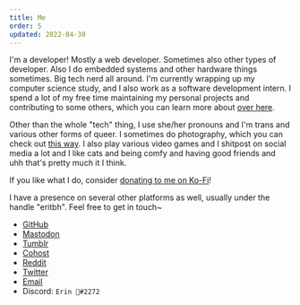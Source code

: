 ```yaml
---
title: Me
order: 5
updated: 2022-04-30
---
```


I'm a developer! Mostly a web developer. Sometimes also other types of developer. Also I do embedded systems and other hardware things sometimes. Big tech nerd all around. I'm currently wrapping up my computer science study, and I also work as a software development intern. I spend a lot of my free time maintaining my personal projects and contributing to some others, which you can learn more about [over here](/projects).

Other than the whole "tech" thing, I use she/her pronouns and I'm trans and various other forms of queer. I sometimes do photography, which you can check out [this way](/photos). I also play various video games and I shitpost on social media a lot and I like cats and being comfy and having good friends and uhh that's pretty much it I think.

If you like what I do, consider [donating to me on Ko-Fi](https://ko-fi.com/eritbh)!

<a name="socials"> I have a presence on several other platforms as well, usually under the handle "eritbh". Feel free to get in touch~

- [GitHub](https://github.com/eritbh)
- [Mastodon](https://tech.lgbt/@eritbh)
- [Tumblr](https://eritbhwastaken.tumblr.com)
- [Cohost](https://cohost.org/eritbh)
- [Reddit](https://reddit.com/user/eritbh)
- [Twitter](https://twitter.com/eritbh)
- [Email](mailto:hello@eritbh.me)
- Discord: <code>Erin 💫#2272</code>

